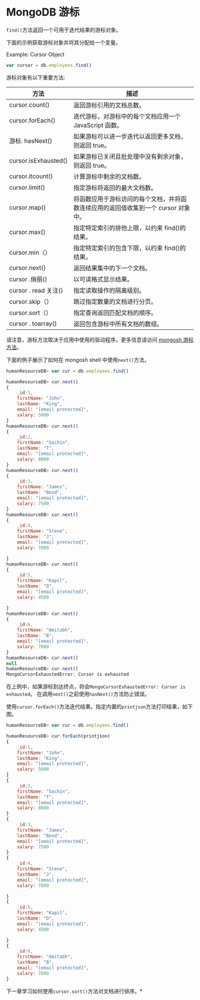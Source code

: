 # MongoDB 游标



`find()`方法返回一个可用于迭代结果的游标对象。

下面的示例获取游标对象并将其分配给一个变量。

Example: Cursor Object 

```js
var cursor = db.employees.find() 
```

游标对象有以下重要方法:

| 方法 | 描述 |
| --- | --- |
| cursor.count() | 返回游标引用的文档总数。 |
| cursor.forEach() | 迭代游标，对游标中的每个文档应用一个 JavaScript 函数。 |
| 游标. hasNext() | 如果游标可以进一步迭代以返回更多文档，则返回 true。 |
| cursor.isExhausted() | 如果游标已关闭且批处理中没有剩余对象，则返回 true。 |
| cursor.itcount() | 计算游标中剩余的文档数。 |
| cursor.limit() | 指定游标将返回的最大文档数。 |
| cursor.map() | 将函数应用于游标访问的每个文档，并将函数连续应用的返回值收集到一个 cursor 对象中。 |
| cursor.max() | 指定特定索引的排他上限，以约束 find()的结果。 |
| cursor.min（） | 指定特定索引的包含下限，以约束 find()的结果。 |
| cursor.next() | 返回结果集中的下一个文档。 |
| cursor .俏丽() | 以可读格式显示结果。 |
| cursor . read 关注() | 指定读取操作的隔离级别。 |
| cursor.skip（） | 跳过指定数量的文档进行分页。 |
| cursor.sort（） | 指定查询返回匹配文档的顺序。 |
| cursor . toarray() | 返回包含游标中所有文档的数组。 |

请注意，游标方法取决于应用中使用的驱动程序。更多信息请访问 [mongosh 游标方法](https://docs.mongodb.com/manual/reference/method/db.collection.find/#available-mongosh-cursor-methods)。

下面的例子展示了如何在 mongosh shell 中使用`next()`方法。

```js
humanResourceDB> var cur = db.employees.find()

humanResourceDB> cur.next()
{ 
    _id:1,
    firstName: "John",
    lastName: "King",
    email: "[email protected]",
    salary: 5000
}
humanResourceDB> cur.next()
{ 
    _id:2,
    firstName: "Sachin",
    lastName: "T",
    email: "[email protected]",
    salary: 8000
}
humanResourceDB> cur.next()
{ 
    _id:3,
    firstName: "James",
    lastName: "Bond",
    email: "[email protected]",
    salary: 7500
}
humanResourceDB> cur.next()
{ 
    _id:4,
    firstName: "Steve",
    lastName: "J",
    email: "[email protected]",
    salary: 7000

}
humanResourceDB> cur.next()
{ 
    _id:5,
    firstName: "Kapil",
    lastName: "D",
    email: "[email protected]",
    salary: 4500

}
humanResourceDB> cur.next()
{ 
    _id:6,
    firstName: "Amitabh",
    lastName: "B",
    email: "[email protected]",
    salary: 7000
}
humanResourceDB> cur.next()
null
humanResourceDB> cur.next()
MongoCursorExhaustedError: Cursor is exhausted

```

在上例中，如果游标到达终点，将会`MongoCursorExhaustedError: Cursor is exhausted`。 在调用`next()`之前使用`hasNext()`方法防止错误。

使用`cursor.forEach()`方法迭代结果。指定内置的`printjson`方法打印结果，如下图。

```js
humanResourceDB> var cur = db.employees.find()

humanResourceDB> cur.forEach(printjson)
{ 
    _id:1,
    firstName: "John",
    lastName: "King",
    email: "[email protected]",
    salary: 5000
}
{ 
    _id:2,
    firstName: "Sachin",
    lastName: "T",
    email: "[email protected]",
    salary: 8000
}
{ 
    _id:3,
    firstName: "James",
    lastName: "Bond",
    email: "[email protected]",
    salary: 7500
}
{ 
    _id:4,
    firstName: "Steve",
    lastName: "J",
    email: "[email protected]",
    salary: 7000

}
{ 
    _id:5,
    firstName: "Kapil",
    lastName: "D",
    email: "[email protected]",
    salary: 4500

}
{ 
    _id:6,
    firstName: "Amitabh",
    lastName: "B",
    email: "[email protected]",
    salary: 7000
}

```

下一章学习如何使用`cursor.sort()`方法对文档进行排序。*